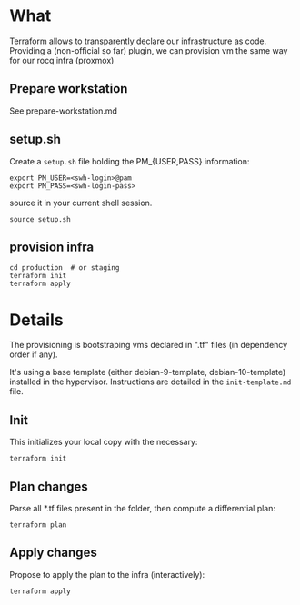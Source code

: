 # What

Terraform allows to transparently declare our infrastructure as code. Providing
a (non-official so far) plugin, we can provision vm the same way for our rocq
infra (proxmox)

## Prepare workstation

See prepare-workstation.md

## setup.sh

Create a `setup.sh` file holding the PM_{USER,PASS} information:

```
export PM_USER=<swh-login>@pam
export PM_PASS=<swh-login-pass>
```

source it in your current shell session.

```
source setup.sh
```

## provision infra

```
cd production  # or staging
terraform init
terraform apply
```

# Details

The provisioning is bootstraping vms declared in ".tf" files (in dependency
order if any).

It's using a base template (either debian-9-template, debian-10-template)
installed in the hypervisor. Instructions are detailed in the
`init-template.md` file.

## Init

This initializes your local copy with the necessary:

```
terraform init
```

## Plan changes

Parse all *.tf files present in the folder, then compute a differential plan:

```
terraform plan
```

## Apply changes

Propose to apply the plan to the infra (interactively):

```
terraform apply
```

